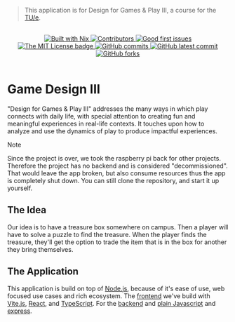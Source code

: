 > This application is for Design for Games &amp; Play III, a course for the [TU/e](https://www.tue.nl/en/). 

<br>
<center>
    <a href="https://www.docker.com">
        <img src="https://img.shields.io/badge/Built_With-Docker-0290E6.svg?logo=docker&labelColor=#0290E6" alt="Built with Nix"/>
    </a>
    <a href="https://github.com/school-Tygo-van-den-Hurk/TUe-DZC20-Game-Design-III-2023-2024/graphs/contributors">
        <img src="https://img.shields.io/github/contributors/school-Tygo-van-den-Hurk/TUe-DZC20-Game-Design-III-2023-2024" alt="Contributors"/>
    </a>
    <a href="https://github.com/Tygo-van-den-Hurk/Advent-of-Code-2024/issues?q=is%3Aissue+is%3Aopen+label%3A%22good+first+issue%22">
        <img src="https://img.shields.io/github/issues/school-Tygo-van-den-Hurk/TUe-DZC20-Game-Design-III-2023-2024/good%20first%20issue" alt="Good first issues" />
    </a>
    <a href="https://github.com/school-Tygo-van-den-Hurk/TUe-DZC20-Game-Design-III-2023-2024/blob/main/LICENSE">
        <img src="https://img.shields.io/badge/License-MIT-green.svg" alt="The MIT License badge" />
    </a>
    <a href="https://github.com/school-Tygo-van-den-Hurk/TUe-DZC20-Game-Design-III-2023-2024/commit">
        <img src="https://badgen.net/github/commits/school-Tygo-van-den-Hurk/TUe-DZC20-Game-Design-III-2023-2024" alt="GitHub commits" />
    </a>
     <a href="https://github.com/school-Tygo-van-den-Hurk/TUe-DZC20-Game-Design-III-2023-2024/commit">
        <img src="https://badgen.net/github/last-commit/school-Tygo-van-den-Hurk/TUe-DZC20-Game-Design-III-2023-2024" alt="GitHub latest commit" />
     </a>
    <a href="https://github.com/school-Tygo-van-den-Hurk/TUe-DZC20-Game-Design-III-2023-2024/network/">
        <img src="https://badgen.net/github/forks/school-Tygo-van-den-Hurk/TUe-DZC20-Game-Design-III-2023-2024" alt="GitHub forks" />
     </a>
</center>
<br>


# Game Design III
"Design for Games &amp; Play III" addresses the many ways in which play connects with daily life, with special attention to creating fun and meaningful experiences in real-life contexts. It touches upon how to analyze and use the dynamics of play to produce impactful experiences.

> [!NOTE]  
> Since the project is over, we took the raspberry pi back for other projects. Therefore the project has no backend and is considered "decommissioned". That would leave the app broken, but also consume resources thus the app is completely shut down. You can still clone the repository, and start it up yourself.

## The Idea
Our idea is to have a treasure box somewhere on campus. Then a player will have to solve a puzzle to find the treasure. When the player finds the treasure, they'll get the option to trade the item that is in the box for another they bring themselves.

## The Application
This application is build on top of [Node.js](https://nodejs.org/en), because of it's ease of use, web focused use cases and rich ecosystem. The [frontend](./client/README.md) we've build with [Vite.js](https://vitejs.dev/), [React](https://react.dev/), and [TypeScript](https://www.typescriptlang.org/). For the [backend](./server/README.md) and [plain Javascript](https://ecma-international.org/publications-and-standards/standards/ecma-262/) and [express](https://expressjs.com/).

